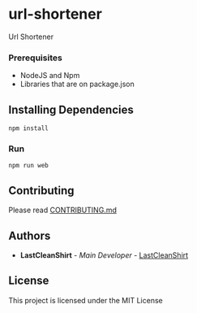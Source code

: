 # url-shortener
Url Shortener

### Prerequisites
- NodeJS and Npm
- Libraries that are on package.json

## Installing Dependencies
```shell
npm install
```

### Run
```shell
npm run web
```



## Contributing
Please read [CONTRIBUTING.md](https://github.com/LastCleanShirt/url-shortener/CONTRIBUTING.md)

## Authors
* **LastCleanShirt** - *Main Developer* - [LastCleanShirt](https://github.com/LastCleanShirt/)

## License
This project is licensed under the MIT License
